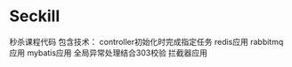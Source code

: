 # Seckill
秒杀课程代码
包含技术：
	controller初始化时完成指定任务
	redis应用
	rabbitmq应用
	mybatis应用
	全局异常处理结合303校验
	拦截器应用
	
	
